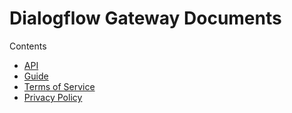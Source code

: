 # Dialogflow Gateway Documents

Contents

- [API](api.md)
- [Guide](guide.md)
- [Terms of Service](tos.md)
- [Privacy Policy](privacy.md)